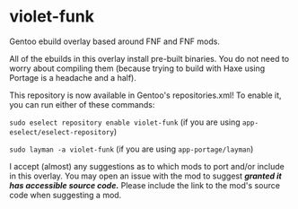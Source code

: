 # violet-funk

Gentoo ebuild overlay based around FNF and FNF mods.

All of the ebuilds in this overlay install pre-built binaries. You do not need to worry about compiling them (because trying to build with Haxe using Portage is a headache and a half).

This repository is now available in Gentoo's repositories.xml! To enable it, you can run either of these commands:

`sudo eselect repository enable violet-funk` (if you are using `app-eselect/eselect-repository`)

`sudo layman -a violet-funk` (if you are using `app-portage/layman`)

I accept (almost) any suggestions as to which mods to port and/or include in this overlay. You may open an issue with the mod to suggest ***granted it has accessible source code.*** Please include the link to the mod's source code when suggesting a mod.

